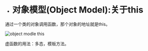 - # 对象模型(Object Model):关于this
通过一个类的对象调用函数，那个对象的地址就是this。  

![object modle this](https://github.com/havenow/my-C-plus-plus/blob/master/C%2B%2B%E9%9D%A2%E5%90%91%E5%AF%B9%E8%B1%A1%E5%BC%80%E5%8F%91/images/object%20modle%20this.png)  

虚函数的用法：多态，模板方法。  
